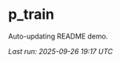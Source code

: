 # p_train

Auto-updating README demo.

<!--START_SECTION:status-->
_Last run: 2025-09-26 19:17 UTC_
<!--END_SECTION:status-->









































































































































































































































































































































































































































































































































































































































































































































































































